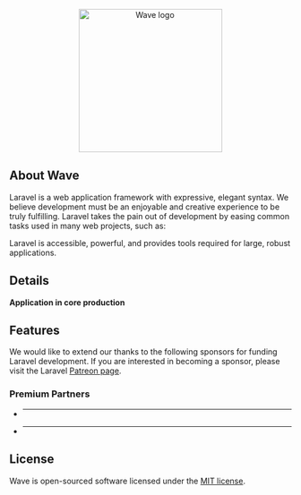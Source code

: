 <p align="center"><a href="https://wave.damianulan.me" target="_blank"><img src="https://damianulan.me/img/wave/logo/png/wave-logo-color-box.png" width="256" alt="Wave logo"></a></p>

## About Wave

Laravel is a web application framework with expressive, elegant syntax. We believe development must be an enjoyable and creative experience to be truly fulfilling. Laravel takes the pain out of development by easing common tasks used in many web projects, such as:

Laravel is accessible, powerful, and provides tools required for large, robust applications.

## Details

<strong>Application in core production</strong>

## Features

We would like to extend our thanks to the following sponsors for funding Laravel development. If you are interested in becoming a sponsor, please visit the Laravel [Patreon page](https://patreon.com/taylorotwell).

### Premium Partners

- ****
- ****

## License

Wave is open-sourced software licensed under the [MIT license](https://opensource.org/licenses/MIT).
